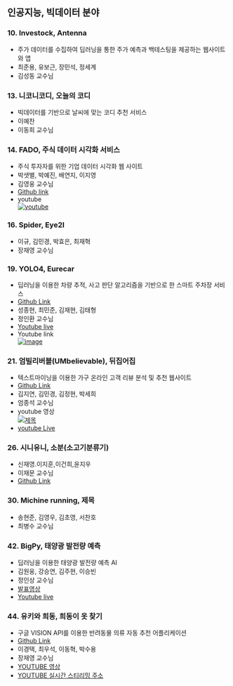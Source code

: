 ## 인공지능, 빅데이터 분야

### 10. Investock, Antenna
- 주가 데이터를 수집하여 딥러닝을 통한 주가 예측과 백테스팅을 제공하는 웹사이트와 앱
- 최준용, 유보근, 장민석, 정세계
- 김성동 교수님

### 13. 니코니코디, 오늘의 코디
- 빅데이터를 기반으로 날씨에 맞는 코디 추천 서비스
- 이예찬
- 이동희 교수님

### 14. FADO, 주식 데이터 시각화 서비스
- 주식 투자자를 위한 기업 데이터 시각화 웹 사이트
- 박샛별, 박예진, 배연지, 이지영
- 김영웅 교수님
- [Github link](https://github.com/TEAM-FADO)
- youtube <br/>
 [![youtube](https://img.youtube.com/vi/8RY9T0TfvYc/0.jpg)](https://www.youtube.com/watch?v=8RY9T0TfvYc)


### 16. Spider, Eye2I
- 이규, 김민경, 박효은, 최재혁
- 장재영 교수님

### 19. YOLO4, Eurecar
- 딥러닝을 이용한 차량 추적, 사고 판단 알고리즘을 기반으로 한 스마트 주차장 서비스
- [Github Link](https://github.com/sjh50200/capstone.git)
- 성종현, 최민준, 김재현, 김태형
- 정인환 교수님
- [Youtube live](https://youtu.be/MTIj9iVW180)
- Youtube link<br/>
 [![image](https://user-images.githubusercontent.com/68458245/122097516-bbe23d00-ce4a-11eb-815c-2542e6bb7900.png)](https://www.youtube.com/watch?v=makJdGuZ-TE)

### 21. 엄빌리버블(UMbelievable), 뒤집어집
- 텍스트마이닝을 이용한 가구 온라인 고객 리뷰 분석 및 추천 웹사이트 
- [Github Link](https://github.com/Umbelievable)
- 김지연, 김민경, 김정현, 박세희
- 엄종석 교수님
- youtube 영상<br/>
 [![제목](https://img.youtube.com/vi/KlfTK82cCS8/0.jpg)](https://www.youtube.com/watch?v=KlfTK82cCS8)
- [youtube Live](https://youtu.be/T-poQQ6fDVI)

### 26. 시니유니, 소분(소고기분류기)
- 신재영.이지훈,이건희,윤지우
- 이재문 교수님
- [Github Link](https://github.com/Shinjaeyoung97/BeefClassifier)

### 30. Michine running, 제목
- 송현준, 김영우, 김초영, 서찬호
- 최병수 교수님

### 42. BigPy, 태양광 발전량 예측
- 딥러닝을 이용한 태양광 발전량 예측 AI
- 김원웅, 강승연, 김주현, 이승빈
- 정인상 교수님
- [발표영상](https://youtu.be/T5jMIs_stw4)
- [Youtube live](https://youtu.be/MizNm6T9PuE)

### 44. 유키와 희동, 희동이 옷 찾기
- 구글 VISION API를 이용한 반려동물 의류 자동 추천 어플리케이션
- [Github Link](https://github.com/parksy0109/FindingDogClothes/releases/tag/v0.1)
- 이경택, 최우석, 이동혁, 박수용
- 장재영 교수님
- [YOUTUBE 영상](https://youtu.be/dG0AUD68SXM)
- [YOUTUBE 실시간 스티리밍 주소](https://www.youtube.com/watch?v=F2VaeIvIj4A)